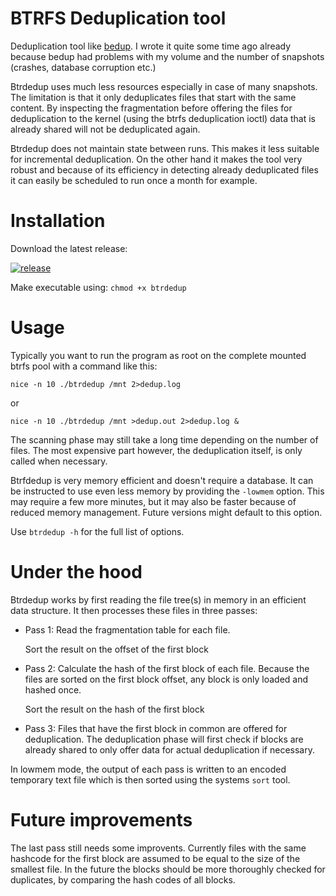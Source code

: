 # BTRFS Deduplication tool

Deduplication tool like [bedup](https://github.com/g2p/bedup). I wrote it quite some time ago
 already because bedup had problems with my volume and the number of snapshots (crashes, database corruption etc.)

Btrdedup uses much less resources especially in case of many snapshots. The limitation is that it only deduplicates
 files that start with the same content. By inspecting the fragmentation before offering the files for deduplication
 to the kernel (using the btrfs deduplication ioctl) data that is already shared will not be deduplicated again.

Btrdedup does not maintain state between runs. This makes it less suitable for incremental deduplication. On the other
 hand it makes the tool very robust and because of its efficiency in detecting already deduplicated files it can easily
 be scheduled to run once a month for example.

# Installation

Download the latest release:

[![release](http://github-release-version.herokuapp.com/github/bertbaron/btrdedup/release.svg)](https://github.com/bertbaron/btrdedup/releases/latest)

Make executable using: ```chmod +x btrdedup```

# Usage

Typically you want to run the program as root on the complete mounted btrfs pool with a command like this:

```shell
nice -n 10 ./btrdedup /mnt 2>dedup.log
```

or

```shell
nice -n 10 ./btrdedup /mnt >dedup.out 2>dedup.log &
```

The scanning phase may still take a long time depending on the number of files. The most expensive part however,
 the deduplication itself, is only called when necessary.
 
Btrfdedup is very memory efficient and doesn't require a database. It can be instructed to use even less memory
 by providing the `-lowmem` option. This may require a few more minutes, but it may also be faster because of reduced
 memory management. Future versions might default to this option.

Use ```btrdedup -h``` for the full list of options.

# Under the hood

Btrdedup works by first reading the file tree(s) in memory in an efficient data structure. It then processes these
 files in three passes:
  
 * Pass 1: Read the fragmentation table for each file.

   Sort the result on the offset of the first block

 * Pass 2: Calculate the hash of the first block of each file. Because the files are sorted on the first block
   offset, any block is only loaded and hashed once.
   
   Sort the result on the hash of the first block 

 * Pass 3: Files that have the first block in common are offered for deduplication. The deduplication phase will
   first check if blocks are already shared to only offer data for actual deduplication if necessary. 

In lowmem mode, the output of each pass is written to an encoded temporary text file which is then sorted using the
 systems `sort` tool.

# Future improvements

The last pass still needs some improvents. Currently files with the same hashcode for the first block are assumed to be
equal to the size of the smallest file. In the future the blocks should be more thoroughly checked for duplicates, by
comparing the hash codes of all blocks.
